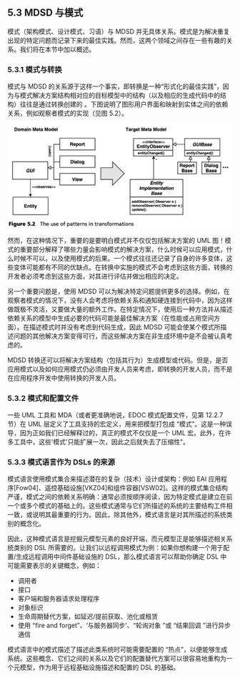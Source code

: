 ## 5.3 MDSD 与模式
模式（架构模式、设计模式、习语）与 MDSD 并无具体关系。模式是为解决重复出现的特定问题而记录下来的最佳实践。然而，这两个领域之间存在一些有趣的关系。我们将在本节中加以概述。

### 5.3.1 模式与转换
模式与 MDSD 的关系源于这样一个事实，即转换是一种“形式化的最佳实践”，因为与模式解决方案结构相对应的目标模型中的结构（以及相应的生成代码中的结构）往往是通过转换创建的
。下图说明了图形用户界面和映射到实体之间的依赖关系，例如观察者模式的实现（见图 5.2）。

![Figure 5.2](../img/f5.2.png)

然而，在这种情况下，重要的是要明白模式并不仅仅包括解决方案的 UML 图！模式的重要部分解释了哪些力量会影响模式的解决方案，什么时候可以应用模式，什么时候不可以，以及使用模式的后果。一个模式往往还记录了自身的许多变体，这些变体可能都有不同的优缺点。在转换中实施的模式不会考虑到这些方面，转换的开发者必须考虑到这些方面，对其进行评估并做出相应的决定。

另一个重要问题是，使用 MDSD 可以为解决特定问题提供更多的选择。例如，在观察者模式的情况下，没有人会考虑将依赖关系和通知硬连接到代码中，因为这样做既极不灵活，又要做大量的额外工作。在特定情况下，使用后一种方法并从描述依赖关系的模型中生成必要的代码可能是最佳解决方案（在性能或占用空间方面）。在描述模式时并没有考虑到代码生成，因此 MDSD 可能会使某个模式所描述问题的其他解决方案变得可行，而这些解决方案在非生成环境中是不会被认真考虑的。

MDSD 转换还可以将解决方案结构（包括其行为）生成模型或代码。但是，是否应用模式以及如何应用模式仍必须由开发人员来考虑，即转换的开发人员，而不是在应用程序开发中使用转换的开发人员。

### 5.3.2 模式和配置文件
一些 UML 工具和 MDA（或者更准确地说，EDOC 模式配置文件，见第 12.2.7 节）在 UML 层定义了工具支持的宏定义，用来把模型打包成 “模式”。这是一种误导，因为正如我们已经解释过的，真正的模式不仅仅是一个 UML 宏。此外，在许多工具中，这些'模式'只能扩展一次，因此之后就失去了压缩性"。

### 5.3.3 模式语言作为 DSLs 的来源
模式语言使用模式集合来描述潜在的复杂（技术）设计或架构：例如 EAI 应用程序[Fow04]、遥控基础设施[VKZ04]和组件容器[VSW02]。这样的模式集合结构严谨，模式之间的依赖关系明确：通常必须按顺序阅读，因为特定模式是建立在前一个或多个模式的基础上的。这些模式通常与它们所描述的系统的主要结构工件相一致，或说明其最重要的行为。因此，除其他外，模式语言是对其所描述的系统类别的概念化。

因此，这种模式语言是挖掘元模型元素的良好开端，而元模型正是能够描述相关系统类别的 DSL 所需要的。让我们以远程调用模式为例：如果你想构建一个用于配置/生成远程调用中间件基础设施的 DSL，那么模式语言可以帮助你确定 DSL 中可能需要表示的关键概念，例如：

* 调用者
* 接口
* 客户端和服务器请求处理程序
* 对象标识
* 生命周期替代方案，如延迟/提前获取、池化或租赁
* 使用 “fire and forget”、‘与服务器同步’、“轮询对象 ”或 “结果回调 ”进行异步通信

模式语言中的模式描述了描述此类系统时可能需要配置的 “热点”，以便能够生成系统。这些概念、它们之间的关系以及它们的配置替代方案可以很容易地重构为一个元模型，作为用于远程基础设施描述和配置的 DSL 的基础。
